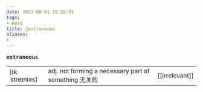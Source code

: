 ```yaml
---
date: 2023-08-01 16:28:01
tags: 
- Word
title: 📖extraneous
aliases: 
- 
---
```


<pre><strong>extraneous</strong></pre>
|   |   |   |
|---|---|---|
|[ɪkˈstreɪniəs]|adj. not forming a necessary part of something ⽆关的|[[irrelevant]]|